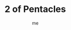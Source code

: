 ---
# hugo new --kind tarot-card content/projects/tarot/cards/suit-number.md
# basics
title     		 : "2 of Pentacles"
token					 : 'coins-02'
card_type			 : '' # major, minor, court
layout				 : "tarot-card"
author    		 : 'me'
one_liner 		 : "Evaluation, decision, budgeting, diagnosis"
alt_names			 : ['Change', 'Equilibrium']
images				 : ['/assets/images/tarot/rws/rw-coins-02.jpg']
keywords			 : ['evaluation', 'decision', 'budgeting', 'diagnosis']
url						 : 'tarot/cards/coins-02'
aliases				 : []

# password: 'foolish journey'
dropbox				 : 'https://www.dropbox.com/sh/0d2q8o5kcmyzn6c/AAAxUVO8_t5wMY74zthmZqyza?dl=0'

meaning_light  : "Weighing options. Comparing prices. Determining the value of one option over another. Juggling resources to make ends meet. Making difficult choices based on what’s best for your body or your bankbook. Looking at the bottom line. Asking for a second opinion on health issues."

meaning_shadow : "Engaging in endless price comparison. Putting off a buying decision for fear of finding a slightly better value later on. Buying something without regard for value. Breaking your budget with unnecessary expenses. Engaging in behavior with no regard for how your body or bankbook will be impacted."

# more detail
correspondence_planet 			: "Jupiter"
correspondence_astrological : "Capricorn"
correspondence_affirmation  : "Before taking action, I consider costs."
correspondence_story 				: "The main character weighs the impact his or her course of action will have on everyone involved."

advice_relationships 	 : "What does this relationship cost you? If this relationship were an investment, how profitable would it be? This card extends an invitation to consider the pros and cons of your relationship. Before taking action, consider what you have to gain … and what you have to lose."

advice_work 					 : "How well do you balance demands of work and life? Remember: you should be working to live, not living to work. If the job is dominating your schedule, press back. If unfettered playtime is ruining your productivity, sober yourself by tallying up the time and money lost to distractions."

advice_spirituality 	 : "Of the many options you have for service, which will ultimately do everyone the most good? Identify your skills and talents, and use these as a means of illuminating your own best contribution. Pair your resources with those of other, like-minded people and get twice as much done in half the time."

advice_personal_growth : "Be aware of how you determine value. What matters? What doesn’t? Before you can answer these questions, you must have a firm grip on your own value system. Making a choice becomes infinitely easier when you have a firm grip on what you value and why."

advice_fortune_telling : "It’s time to balance the budget. Avoid the temptation to spend critical funds on frivolous goods."

questions	: ["What course of action best suits your long-term goals?", "In your situation, what happens if you ask for help?", "What happens if you do what you can do without asking for additional resources?", "What values govern my decisions?", "How willing am I to sacrifice a little pleasure now in order to have more pleasure later on?", "Given my current situation, which course of action will give me more of what I really need?"]

# referenced in the symbols.toml data file
symbols	  : ['2', 'coins', 'juggler', 'distant-village']

# metadata
suppress_topnav : true
related_cards 	: []

---